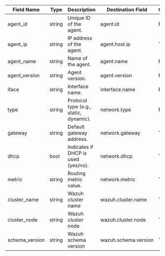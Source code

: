 | Field Name     | Type   | Description                            | Destination Field    | Custom |
| -------------- | ------ | -------------------------------------- | -------------------- | ------ |
| agent_id       | string | Unique ID of the agent.                | agent.id             | FALSE  |
| agent_ip       | string | IP address of the agent.               | agent.host.ip        | TRUE   |
| agent_name     | string | Name of the agent.                     | agent.name           | FALSE  |
| agent_version  | string | Agent version.                         | agent.version        | FALSE  |
| iface          | string | Interface name.                        | interface.name       | FALSE  |
| type           | string | Protocol type (e.g., static, dynamic). | network.type         | FALSE  |
| gateway        | string | Default gateway address.               | network.gateway      | TRUE   |
| dhcp           | bool   | Indicates if DHCP is used (yes/no).    | network.dhcp         | TRUE   |
| metric         | string | Routing metric value.                  | network.metric       | TRUE   |
| cluster_name   | string | Wazuh cluster name                     | wazuh.cluster.name   | TRUE   |
| cluster_node   | string | Wazuh cluster node                     | wazuh.cluster.node   | TRUE   |
| schema_version | string | Wazuh schema version                   | wazuh.schema.version | TRUE   |
